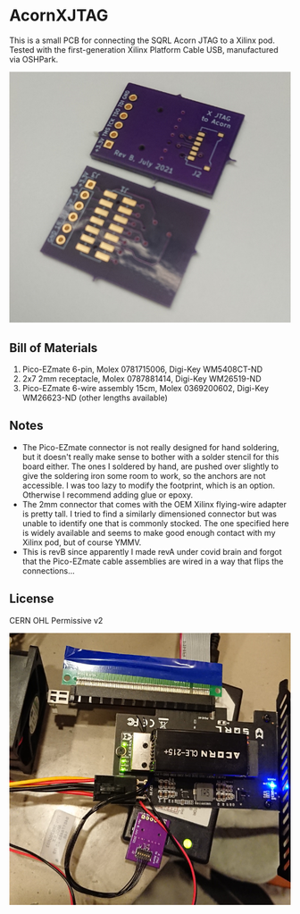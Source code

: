 # AcornXJTAG
This is a small PCB for connecting the SQRL Acorn JTAG to a Xilinx pod. Tested with the first-generation Xilinx Platform Cable USB, manufactured via OSHPark.

![blurry PCB photo](pcb.jpg)

## Bill of Materials
1. Pico-EZmate 6-pin, Molex 0781715006, Digi-Key WM5408CT-ND
1. 2x7 2mm receptacle, Molex 0787881414, Digi-Key WM26519-ND
1. Pico-EZmate 6-wire assembly 15cm, Molex 0369200602, Digi-Key WM26623-ND (other lengths available)

## Notes
* The Pico-EZmate connector is not really designed for hand soldering, 
but it doesn't really make sense to bother with a solder stencil for this board either.
The ones I soldered by hand, are pushed over slightly to give the soldering iron some room to work,
so the anchors are not accessible. I was too lazy to modify the footprint, which is an option. 
Otherwise I recommend adding glue or epoxy.
* The 2mm connector that comes with the OEM Xilinx flying-wire adapter is pretty tall.
I tried to find a similarly dimensioned connector but was unable to identify one that is commonly stocked.
The one specified here is widely available and seems to make good enough contact
with my Xilinx pod, but of course YMMV.
* This is revB since apparently I made revA under covid brain and forgot
that the Pico-EZmate cable assemblies are wired in a way that flips the connections...

## License
CERN OHL Permissive v2

![in use with Acorn and Xilinx pod](action.jpg)

